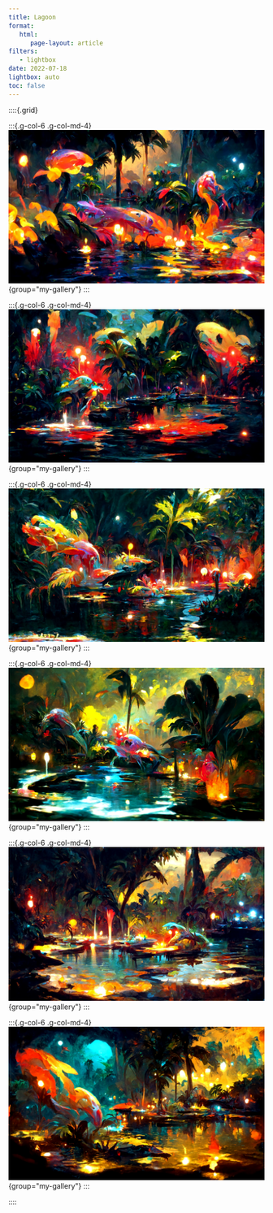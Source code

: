 ```yaml
---
title: Lagoon
format:
   html:
      page-layout: article
filters:
   - lightbox
date: 2022-07-18
lightbox: auto
toc: false
---
```


::::{.grid}

:::{.g-col-6 .g-col-md-4}
![](07-lagoon/07-lagoon-0.png){group="my-gallery"}
:::

:::{.g-col-6 .g-col-md-4}
![](07-lagoon/07-lagoon-1.png){group="my-gallery"}
:::

:::{.g-col-6 .g-col-md-4}
![](07-lagoon/07-lagoon-2.png){group="my-gallery"}
:::

:::{.g-col-6 .g-col-md-4}
![](07-lagoon/07-lagoon-3.png){group="my-gallery"}
:::

:::{.g-col-6 .g-col-md-4}
![](07-lagoon/07-lagoon-4.png){group="my-gallery"}
:::

:::{.g-col-6 .g-col-md-4}
![](07-lagoon/07-lagoon-5.png){group="my-gallery"}
:::

::::